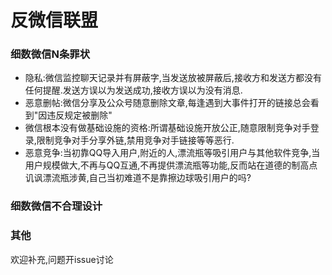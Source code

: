 # 反微信联盟

### 细数微信N条罪状

- 隐私:微信监控聊天记录并有屏蔽字,当发送放被屏蔽后,接收方和发送方都没有任何提醒.发送方误以为发送成功,接收方误以为没有消息.
- 恶意删帖:微信分享及公众号随意删除文章,每逢遇到大事件打开的链接总会看到"因违反规定被删除"
- 微信根本没有做基础设施的资格:所谓基础设施开放公正,随意限制竞争对手登录,限制竞争对手分享外链,禁用竞争对手链接等等恶行.
- 恶意竞争:当初靠QQ导入用户,附近的人,漂流瓶等吸引用户与其他软件竞争,当用户规模做大,不再与QQ互通,不再提供漂流瓶等功能,反而站在道德的制高点讥讽漂流瓶涉黄,自己当初难道不是靠擦边球吸引用户的吗?
  


### 细数微信不合理设计

### 其他

欢迎补充,问题开issue讨论
